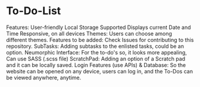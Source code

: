 # To-Do-List
Features: User-friendly Local Storage Supported Displays current Date and Time Responsive, on all devices Themes: Users can choose among different themes. Features to be added: Check Issues for contributing to this repository.  SubTasks: Adding subtasks to the enlisted tasks, could be an option. Neumorphic Interface: For the to-do's so, it looks more appealing, Can use SASS (.scss file) ScratchPad: Adding an option of a Scratch pad and it can be locally saved. Login Features (use APIs) &amp; Database: So the website can be opened on any device, users can log in, and the To-Dos can be viewed anywhere, anytime.

